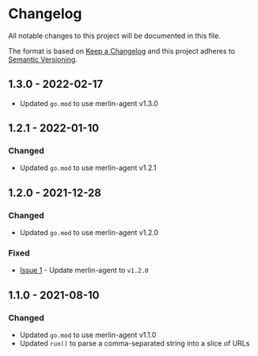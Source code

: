 # Changelog
All notable changes to this project will be documented in this file.

The format is based on [Keep a Changelog](http://keepachangelog.com/en/1.0.0/)
and this project adheres to [Semantic Versioning](http://semver.org/spec/v2.0.0.html).

## 1.3.0 - 2022-02-17

- Updated `go.mod` to use merlin-agent v1.3.0

## 1.2.1 - 2022-01-10

### Changed

- Updated `go.mod` to use merlin-agent v1.2.1

## 1.2.0 - 2021-12-28

### Changed

- Updated `go.mod` to use merlin-agent v1.2.0

### Fixed

- [Issue 1](https://github.com/Ne0nd0g/merlin-agent-dll/issues/1) - Update merlin-agent to `v1.2.0`

## 1.1.0 - 2021-08-10

### Changed

- Updated `go.mod` to use merlin-agent v1.1.0
- Updated `run()` to parse a comma-separated string into a slice of URLs
